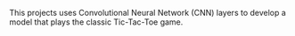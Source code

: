 This projects uses Convolutional Neural Network (CNN) layers to develop a model that plays the classic Tic-Tac-Toe game.
